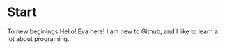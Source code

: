 # Start
To new beginings
Hello! 
Eva here! I am new to Github, and I like to learn a lot about programing. 

